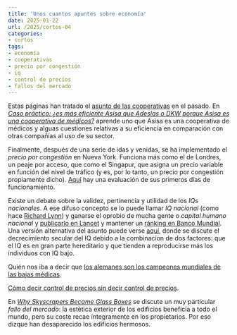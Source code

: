```yaml
---
title: 'Unos cuantos apuntes sobre economía'
date: 2025-01-22
url: /2025/cortos-04
categories:
- cortos
tags:
- economía
- cooperativas
- precio por congestión
- iq
- control de precios
- fallos del mercado
---
```


Estas páginas han tratado el [asunto de las cooperativas](/tags/cooperativas/) en el pasado. En [_Caso práctico: ¿es más eficiente Asisa que Adeslas o DKW porque Asisa es una cooperativa de médicos?_](https://derechomercantilespana.blogspot.com/2025/01/caso-practico-es-mas-eficiente-asisa.html) aprende uno que Asisa es una cooperativa de médicos y alguas cuestiones relativas a su eficiencia en comparación con otras compañías al uso de su sector.

Finalmente, después de una serie de idas y venidas, se ha implementado el _precio por congestión_ en Nueva York. Funciona más como el de Londres, un peaje por acceso, que como el Singapur, que asigna un precio variable en función del nivel de tráfico (y es, por lo tanto, un precio por congestión propiamente dicho). [Aquí](https://thezvi.substack.com/p/nyc-congestion-pricing-early-days) hay una evaluación de sus primeros días de funcionamiento.

Existe un debate sobre la validez, pertinencia y utilidad de los _IQs nacionales_. A ese difuso concepto se lo puede llamar _IQ nacional_ (como hace [Richard Lynn](https://es.wikipedia.org/wiki/Richard_Lynn)) y ganarse el oprobio de mucha gente o _capital humano nacional_ y
[publicarlo en Lancet](https://www.thelancet.com/journals/lancet/article/PIIS0140-6736(18)31941-X/fulltext) y
mantener un [ránking en Banco Mundial](https://datacatalog.worldbank.org/search/dataset/0038030).
Una versión alternativa del asunto puede verse [aquí](https://www.sebjenseb.net/p/international-dysgenics-do-matter),
donde se discute el decrecimiento secular del IQ debido a la combinacíon de dos factores: que el IQ es en gran parte hereditario y que tienden a reproducirse más los individuos con IQ bajo.

Quién nos iba a decir que [los alemanes son los campeones mundiales de las bajas médicas](https://www.thetimes.com/world/europe/article/germans-labelled-world-champions-of-sick-leave-by-health-insurer-7520dzgbt).

[Cómo decir control de precios sin decir control de precios](https://nadaesgratis.es/admin/cuatro-observaciones-y-tres-preguntas-sobre-el-nuevo-indice-de-referencia-para-la-actualizacion-del-alquiler-de-vivienda).

En [_Why Skyscrapers Became Glass Boxes_](https://www.construction-physics.com/p/why-skyscrapers-became-glass-boxes) se discute un muy particular _fallo del mercado_: la estética exterior de los edificios beneficia a todo el mundo, pero su coste recae íntegramente en los propietarios. Por eso dizque han desaparecido los edificios hermosos.


